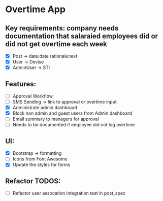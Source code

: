 # Overtime App

## Key requirements: company needs documentation that salaraied employees did or did not get overtime each week

- [x] Post -> date:date rationale:text
- [x] User -> Devise
- [x] AdminUser -> STI

## Features:
- [ ] Approval Workflow
- [ ] SMS Sending -> link to approval or overtime input
- [x] Administrate admin dashboard
- [x] Block non admin and guest users from Admin dashboard
- [ ] Email summary to managers for approval
- [ ] Needs to be documented if employee did not log overtime

## UI:
- [x] Bootstrap -> formatting
- [ ] Icons from Font Awesome
- [x] Update the styles for forms

## Refactor TODOS:
- [ ] Refactor user assocation integration test in post_spec
